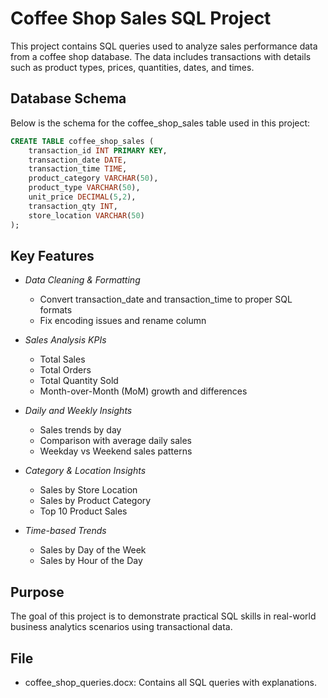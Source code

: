 # Coffee Shop Sales SQL Project

This project contains SQL queries used to analyze sales performance data from a coffee shop database. The data includes transactions with details such as product types, prices, quantities, dates, and times.

## Database Schema

Below is the schema for the coffee_shop_sales table used in this project:

```sql
CREATE TABLE coffee_shop_sales (
    transaction_id INT PRIMARY KEY,
    transaction_date DATE,
    transaction_time TIME,
    product_category VARCHAR(50),
    product_type VARCHAR(50),
    unit_price DECIMAL(5,2),
    transaction_qty INT,
    store_location VARCHAR(50)
);
```
## Key Features

- *Data Cleaning & Formatting*  
  - Convert transaction_date and transaction_time to proper SQL formats  
  - Fix encoding issues and rename column

- *Sales Analysis KPIs*  
  - Total Sales  
  - Total Orders  
  - Total Quantity Sold  
  - Month-over-Month (MoM) growth and differences

- *Daily and Weekly Insights*  
  - Sales trends by day  
  - Comparison with average daily sales  
  - Weekday vs Weekend sales patterns

- *Category & Location Insights*  
  - Sales by Store Location  
  - Sales by Product Category  
  - Top 10 Product Sales

- *Time-based Trends*  
  - Sales by Day of the Week  
  - Sales by Hour of the Day

## Purpose

The goal of this project is to demonstrate practical SQL skills in real-world business analytics scenarios using transactional data.

## File

- coffee_shop_queries.docx: Contains all SQL queries with explanations.
